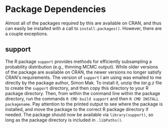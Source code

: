 # Package Dependencies
Almost all of the packages required by this are available on CRAN, and thus 
can easily be installed with a call to `install.packages()`. However, there 
are a couple exceptions. 

## support
The R package `support` provides methods for efficiently subsampling a 
probability distribution (e.g., thinning MCMC output). While older versions 
of the package are available on CRAN, the newer versions no longer satisfy 
CRAN's requirements. The version of `support` I am using was emailed to me 
directly by the package author, Simon Mak. To install it, unzip the 
*tar.g.z* file to create the `support` directory, and then copy this directory 
to your R package directory. Then, from within the command line within the 
package directory, run the commands `R CMD build support` and then 
`R CMD INSTALL packagename`. Pay attention to the printed output to see where 
the package is installed, and move the package to the correct R package 
directory if needed. The package should now be available via 
`library(support)`, so long as the package directory is included in 
`.libPaths()`.